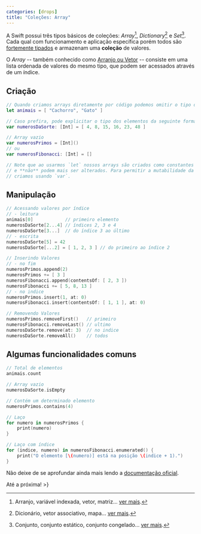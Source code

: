 ```yaml
---
categories: [drops]
title: "Coleções: Array"
---
```


A Swift possui três tipos básicos de coleções: _Array_[^fn-array],  _Dictionary_[^fn-dictionary] e _Set_[^fn-set]. Cada qual com funcionamento e aplicação específica porém todos são [fortemente tipados][wiki-ft] e armazenam uma **coleção** de valores.

O _Array_ -- também conhecido como [Arranjo ou Vetor][wiki-array] -- consiste em uma lista ordenada de valores do mesmo tipo, que podem ser acessados através de um índice.

## Criação
```swift
// Quando criamos arrays diretamente por código podemos omitir o tipo dos elementos
let animais = [ "Cachorro", "Gato" ]

// Caso prefira, pode explicitar o tipo dos elementos da seguinte forma
var numerosDaSorte: [Int] = [ 4, 8, 15, 16, 23, 48 ]

// Array vazio
var numerosPrimos = [Int]()
// ou
var numerosFibonacci: [Int] = []

// Note que ao usarmos `let` nossos arrays são criados como constantes
// e **não** podem mais ser alterados. Para permitir a mutabilidade da coleção
// criamos usando `var`.
```

## Manipulação
```swift
// Acessando valores por índice
// - leitura
animais[0]            // primeiro elemento
numerosDaSorte[2...4] // índices 2, 3 e 4
numerosDaSorte[3...]  // do índice 3 ao último
// - escrita
numerosDaSorte[5] = 42
numerosDaSorte[...2] = [ 1, 2, 3 ] // do primeiro ao índice 2

// Inserindo Valores
// - no fim
numerosPrimos.append(2)
numerosPrimos += [ 3 ]
numerosFibonacci.append(contentsOf: [ 2, 3 ])
numerosFibonacci += [ 5, 8, 13 ]
// - no indice
numerosPrimos.insert(1, at: 0)
numerosFibonacci.insert(contentsOf: [ 1, 1 ], at: 0)

// Removendo Valores
numerosPrimos.removeFirst()   // primeiro
numerosFibonacci.removeLast() // ultimo
numerosDaSorte.remove(at: 3)  // no indice
numerosDaSorte.removeAll()    // todos
```

## Algumas funcionalidades comuns
```swift
// Total de elementos
animais.count

// Array vazio
numerosDaSorte.isEmpty

// Contém um determinado elemento
numerosPrimos.contains(4)

// Laço
for numero in numerosPrimos {
    print(numero)
}

// Laço com índice
for (indice, numero) in numerosFibonacci.enumerated() {
    print("O elemento [\(numero)] está na posição \(indice + 1).")
}
```

Não deixe de se aprofundar ainda mais lendo a [documentação oficial][doc-array].

Até a próxima!
\>}

[wiki-array]: https://pt.wikipedia.org/wiki/Arranjo_(computa%C3%A7%C3%A3o)
[wiki-dictionary]: https://pt.wikipedia.org/wiki/Vetor_associativo
[wiki-set]: https://pt.wikipedia.org/wiki/Conjunto_(tipo_de_dado_abstrato)
[wiki-ft]: https://pt.wikipedia.org/wiki/Linguagem_tipada#Linguagens_fortemente_tipadas
[doc-array]: https://developer.apple.com/library/content/documentation/Swift/Conceptual/Swift_Programming_Language/CollectionTypes.html#//apple_ref/doc/uid/TP40014097-CH8-ID107

[^fn-array]: Arranjo, variável indexada, vetor, matriz… [ver mais][wiki-array].
[^fn-dictionary]: Dicionário, vetor associativo, mapa… [ver mais][wiki-dictionary].
[^fn-set]: Conjunto, conjunto estático, conjunto congelado… [ver mais][wiki-set].
